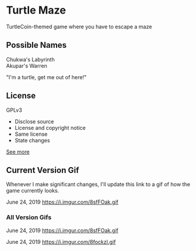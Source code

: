 # Turtle Maze
TurtleCoin-themed game where you have to escape a maze

## Possible Names

Chukwa's Labyrinth  
Akupar's Warren

"I'm a turtle, get me out of here!"

## License

GPLv3

- Disclose source  
- License and copyright notice  
- Same license  
- State changes  

[See more](https://choosealicense.com/licenses/gpl-3.0/)

## Current Version Gif

Whenever I make significant changes, I'll update this link to a gif of how the game currently looks.

June 24, 2019
https://i.imgur.com/8sfFOak.gif

### All Version Gifs

June 24, 2019
https://i.imgur.com/8sfFOak.gif

June 24, 2019
https://i.imgur.com/8fockzl.gif
